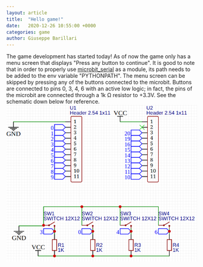 ```yaml
---
layout: article
title:  "Hello game!"
date:   2020-12-26 10:55:00 +0000
categories: game
author: Giuseppe Barillari
---
```

The game development has started today! As of now the game only has a menu screen that displays "Press any button to continue". It is good to note that in order to properly use [microbit_serial][serial] as a module, its path needs to be added to the env variable "PYTHONPATH". The menu screen can be skipped by pressing any of the buttons connected to the microbit. Buttons are connected to pins 0, 3, 4, 6 with an active low logic; in fact, the pins of the microbit are connected through a 1k Ω resistor to +3.3V. See the schematic down below for reference.
![alt text](/res/schematic-2020-12-26.png "Schematic")

[serial]: https://github.com/Micro-bit-final-project/microbit_serial/

